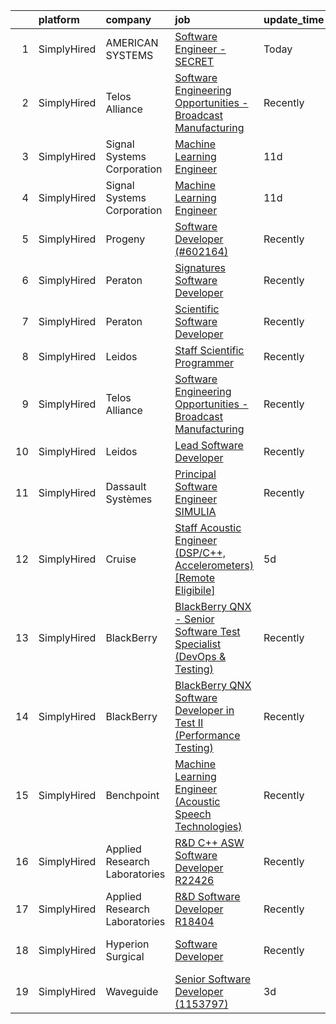 

|    | platform    | company                       | job                                                                                                                                                                                 | update_time   | location            |
|---:|:------------|:------------------------------|:------------------------------------------------------------------------------------------------------------------------------------------------------------------------------------|:--------------|:--------------------|
|  1 | SimplyHired | AMERICAN SYSTEMS              | [Software Engineer - SECRET](https://www.simplyhired.com/job/ElZrxAF7CEMmM3MWfFWcBz9CIow1yeRh9xp3AV5Pslef1O0IF9zXIw?q=acoustic+developer)                                           | Today         | Orlando, FL         |
|  2 | SimplyHired | Telos Alliance                | [Software Engineering Opportunities - Broadcast Manufacturing](https://www.simplyhired.com/job/K4b2hWkUTlT6ifRl_dFYqxKOFFp1WUYBtQPvaPrpdFHzo1RNN0fXZg?q=acoustic+developer)         | Recently      | Remote              |
|  3 | SimplyHired | Signal Systems Corporation    | [Machine Learning Engineer](https://www.simplyhired.com/job/ofBuuZjIfv-gpkueYeWrOC6u7jN5Gh66BRGGOS7ePV0SqYvPFOAnzQ?q=acoustic+developer)                                            | 11d           | Millersville, MD    |
|  4 | SimplyHired | Signal Systems Corporation    | [Machine Learning Engineer](https://www.simplyhired.com/job/ofBuuZjIfv-gpkueYeWrOC6u7jN5Gh66BRGGOS7ePV0SqYvPFOAnzQ?q=acoustic+developer)                                            | 11d           | Millersville, MD    |
|  5 | SimplyHired | Progeny                       | [Software Developer (#602164)](https://www.simplyhired.com/job/Vg38mv6lROUfAg4twd_p6ykZlgFnsA7d66-ofklwIxignxkOGWw1pA?q=acoustic+developer)                                         | Recently      | Canonsburg, PA      |
|  6 | SimplyHired | Peraton                       | [Signatures Software Developer](https://www.simplyhired.com/job/LAy6hx87sOPZG17JjchhFiGADN8tDUvKnbx0n74QaHK2qgHEZkU5ew?q=acoustic+developer)                                        | Recently      | Bethesda, MD        |
|  7 | SimplyHired | Peraton                       | [Scientific Software Developer](https://www.simplyhired.com/job/P6B8_bPVeFqZIxL8dfNusLspOTy8WbmThTx9bG2uXsA1DPm5fSg67Q?q=acoustic+developer)                                        | Recently      | Bethesda, MD        |
|  8 | SimplyHired | Leidos                        | [Staff Scientific Programmer](https://www.simplyhired.com/job/fB9goutJf9JSScPSGCNxB5gQ4VsWFrsTuA6Xj7lW49Df7W8gfKAtvA?q=acoustic+developer)                                          | Recently      | Bethesda, MD        |
|  9 | SimplyHired | Telos Alliance                | [Software Engineering Opportunities - Broadcast Manufacturing](https://www.simplyhired.com/job/K4b2hWkUTlT6ifRl_dFYqxKOFFp1WUYBtQPvaPrpdFHzo1RNN0fXZg?q=acoustic+developer)         | Recently      | Remote              |
| 10 | SimplyHired | Leidos                        | [Lead Software Developer](https://www.simplyhired.com/job/8uTRKDGgalTLfQxX_Uc2Q2VR7F6N9I9C8zVt2bguL0OOKaBR9n5PZw?q=acoustic+developer)                                              | Recently      | Bethesda, MD        |
| 11 | SimplyHired | Dassault Systèmes             | [Principal Software Engineer SIMULIA](https://www.simplyhired.com/job/EoyCNNBK4UDsF5Gx7YzyR7Q6olXn4fnrw8HCQt0MME2YG7Gjcx7NiA?q=acoustic+developer)                                  | Recently      | Waltham, MA         |
| 12 | SimplyHired | Cruise                        | [Staff Acoustic Engineer (DSP/C++, Accelerometers) [Remote Eligibile]](https://www.simplyhired.com/job/AFTn31mLR982QzXKs_ThUKr1cDUvnbYokEsj5M7EFL2G4i_JNhXYgQ?q=acoustic+developer) | 5d            | San Francisco, CA   |
| 13 | SimplyHired | BlackBerry                    | [BlackBerry QNX - Senior Software Test Specialist (DevOps & Testing)](https://www.simplyhired.com/job/bBEg-QzcSCPhncMI07zlydiOu8vxCwINrm9q6LYOPzi9O5lWWtRDkw?q=acoustic+developer)  | Recently      | Cary, NC            |
| 14 | SimplyHired | BlackBerry                    | [BlackBerry QNX Software Developer in Test II (Performance Testing)](https://www.simplyhired.com/job/k68NkGyqsxYx9wn9xVfbArbBh339HH_hboXxBing5OUXOC5CTVTJrQ?q=acoustic+developer)   | Recently      | Cary, NC            |
| 15 | SimplyHired | Benchpoint                    | [Machine Learning Engineer (Acoustic Speech Technologies)](https://www.simplyhired.com/job/WN2les8glfJ7AlLtOUbvi8kKBo-Wq94FBAFbTFPVVkA9OBBnxZF2pQ?q=acoustic+developer)             | Recently      | Remote              |
| 16 | SimplyHired | Applied Research Laboratories | [R&D C++ ASW Software Developer R22426](https://www.simplyhired.com/job/sFarKSjj0fAB4otiPGk02YOjR4nB0ikgACR3Lcy7ciU23hJwDm4kBQ?q=acoustic+developer)                                | Recently      | Austin, TX          |
| 17 | SimplyHired | Applied Research Laboratories | [R&D Software Developer R18404](https://www.simplyhired.com/job/18r7JogS7Izy3oa7djyZB6ATgUGFV2dHxoydMg9x-T6MT0wh4XWtww?q=acoustic+developer)                                        | Recently      | Austin, TX          |
| 18 | SimplyHired | Hyperion Surgical             | [Software Developer](https://www.simplyhired.com/job/ZxcBbNsT54hhoym3-7jpW78n1Z9V2IpJdxhSNOFfJYbwf5_Sh9kXRw?q=acoustic+developer)                                                   | Recently      | Fort Lauderdale, FL |
| 19 | SimplyHired | Waveguide                     | [Senior Software Developer (1153797)](https://www.simplyhired.com/job/prvOaKwtPlTGj_jTXIjltCFBzO6ga2MyuFJWcDMYYz-1D3umAgwAxA?q=acoustic+developer)                                  | 3d            | Remote              |
